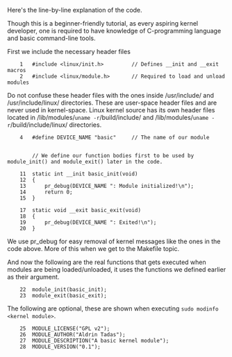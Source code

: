Here's the line-by-line explanation of the code.

Though this is a beginner-friendly tutorial, as every aspiring kernel developer, one is required to have knowledge of C-programming language and basic command-line tools.

First we include the necessary header files

		1	#include <linux/init.h>			// Defines __init and __exit macros
		2	#include <linux/module.h>		// Required to load and unload modules

Do not confuse these header files with the ones inside /usr/include/ and /usr/include/linux/ directories. These are user-space header files and are never used in kernel-space. Linux kernel source has its own header files located in /lib/modules/`uname -r`/build/include/ and /lib/modules/`uname -r`/build/include/linux/ directories.


		4	#define DEVICE_NAME "basic"		// The name of our module


			// We define our function bodies first to be used by module_init() and module_exit() later in the code.
		
		11	static int __init basic_init(void)
		12	{
		13		pr_debug(DEVICE_NAME ": Module initialized!\n");
		14		return 0;
		15	}

		17	static void __exit basic_exit(void)
		18	{
		19		pr_debug(DEVICE_NAME ": Exited!\n");
		20	}

We use pr_debug for easy removal of kernel messages like the ones in the code above. More of this when we get to the Makefile topic.

And now the following are the real functions that gets executed when modules are being loaded/unloaded, it uses the functions we defined earlier as their argument.

		22	module_init(basic_init);
		23	module_exit(basic_exit);

The following are optional, these are shown when executing `sudo modinfo <kernel module>`.

		25	MODULE_LICENSE("GPL v2");
		26	MODULE_AUTHOR("Aldrin Tadas");
		27	MODULE_DESCRIPTION("A basic kernel module");
		28	MODULE_VERSION("0.1");
